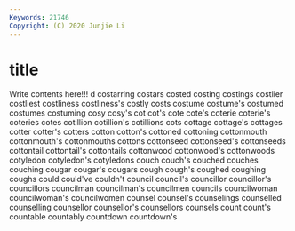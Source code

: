 ```yaml
---
Keywords: 21746
Copyright: (C) 2020 Junjie Li
---
```


# title

Write contents here!!!
d 
costarring
costars 
costed 
costing 
costings 
costlier 
costliest 
costliness 
costliness's 
costly 
costs
costume 
costume's 
costumed 
costumes 
costuming 
cosy 
cosy's 
cot 
cot's 
cote
cote's 
coterie 
coterie's 
coteries 
cotes 
cotillion 
cotillion's 
cotillions 
cots 
cottage
cottage's 
cottages 
cotter 
cotter's 
cotters 
cotton 
cotton's 
cottoned 
cottoning 
cottonmouth
cottonmouth's 
cottonmouths 
cottons 
cottonseed 
cottonseed's 
cottonseeds 
cottontail 
cottontail's 
cottontails 
cottonwood
cottonwood's 
cottonwoods 
cotyledon 
cotyledon's 
cotyledons 
couch 
couch's 
couched 
couches 
couching
cougar 
cougar's 
cougars 
cough 
cough's 
coughed 
coughing 
coughs 
could 
could've
couldn't 
council 
council's 
councillor 
councillor's 
councillors 
councilman 
councilman's 
councilmen 
councils
councilwoman 
councilwoman's 
councilwomen 
counsel 
counsel's 
counselings 
counselled 
counselling 
counsellor 
counsellor's
counsellors 
counsels 
count 
count's 
countable 
countably 
countdown 
countdown's 
